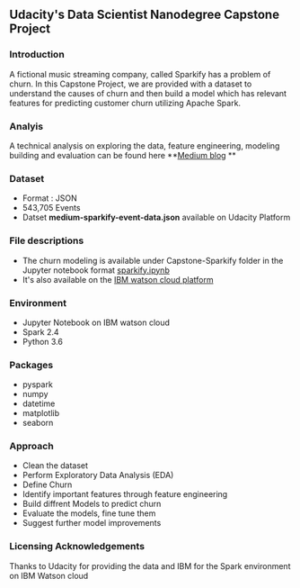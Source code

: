 
## Udacity's Data Scientist Nanodegree Capstone Project

### Introduction 

A fictional music streaming company, called Sparkify has a problem of churn. In this Capstone Project, we are provided with a dataset to understand the causes of churn and then build a model which has relevant features for predicting customer churn utilizing Apache Spark.

### Analyis
A technical analysis on exploring the data, feature engineering, modeling building and evaluation can be found here **[Medium blog](https://medium.com/@adiithya.h/predicting-customer-churn-with-spark-d899fbe0fd9) **

### Dataset 
* Format : JSON
* 543,705 Events 
* Datset **medium-sparkify-event-data.json** available on Udacity Platform

### File descriptions 
* The churn modeling is available under Capstone-Sparkify folder in the Jupyter notebook format [sparkify.ipynb](https://github.com/TensorAdy/udacity_dsnd/blob/master/Capstone-Sparkify/sparkify.ipynb)
* It's also available on the [IBM watson cloud platform](https://dataplatform.cloud.ibm.com/analytics/notebooks/v2/5a014afb-4d6c-47fa-8b3d-f8a044fb9db2/view?access_token=20dc97d2323d16aec720b08962f1cbbeea906c4aa0cdcac2816986b89b03c79f)

### Environment 
* Jupyter Notebook on IBM watson cloud 
* Spark 2.4
* Python 3.6

### Packages 
* pyspark
* numpy
* datetime
* matplotlib
* seaborn

### Approach 

* Clean the dataset 
* Perform Exploratory Data Analysis (EDA) 
* Define Churn 
* Identify important features through feature engineering 
* Build diffrent Models to predict churn 
* Evaluate the models, fine tune them
* Suggest further model improvements 

### Licensing Acknowledgements 
Thanks to Udacity for providing the data and IBM for the Spark environment on IBM Watson cloud 

